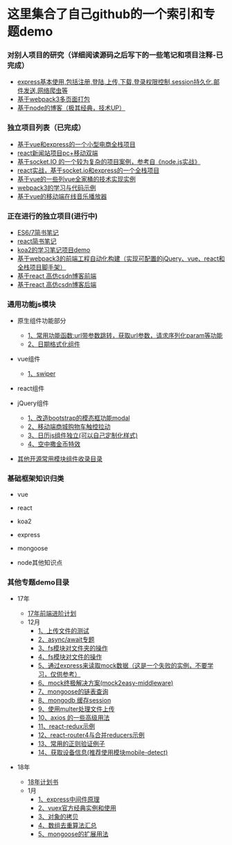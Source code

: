 # 这里集合了自己github的一个索引和专题demo

### 对别人项目的研究（详细阅读源码之后写下的一些笔记和项目注释-已完成）

- [express基本使用,包括注册,登陆,上传,下载,登录权限控制,session持久化,邮件发送,网络爬虫等](https://github.com/yanlele/express)
- [基于webpack3多页面打包](https://github.com/yanlele/webpack-dev)
- [基于node的博客（极其经典，技术UP）](https://github.com/yanlele/N-blog)

### 独立项目列表（已完成）

- [基于vue和express的一个小型电商全栈项目](https://github.com/yanlele/nodeMall)
- [react新闻站项目pc+移动双端](https://github.com/yanlele/React-News)
- [基于socket.IO 的一个较为复杂的项目案例，参考自《node.js实战》](https://github.com/yanlele/chatApplication)
- [react实战，基于socket.io和express的一个全栈项目](https://github.com/yanlele/ReactAppChatWork)
- [基于vue的一些列vue全家桶的技术实现实例](https://github.com/yanlele/vueModel)
- [webpack3的学习与代码示例](https://github.com/yanlele/webpack3Study)
- [基于vue的移动端在线音乐播放器](https://github.com/yanlele/yanle-music)

### 正在进行的独立项目(进行中)

- [ES6/7简书笔记](./book/ES6&7)
- [react简书笔记](book/react专题)
- [koa2的学习笔记项目demo](https://github.com/yanlele/koa-study)
- [基于webpack3的前端工程自动化构建（实现可配置的jQuery、vue、react和全栈项目脚手架）](https://github.com/yanlele/le-cli)
- [基于react 高仿csdn博客前端](https://github.com/yanlele/react-blog-front)
- [基于react 高仿csdn博客后端](https://github.com/yanlele/react-blog-server)

### 通用功能js模块
- 原生组件功能部分
    - [1、常用功能函数:url带参数跳转，获取url参数，请求序列化param等功能](./通用功能js模块/js/1、site/site.js)
    - [2、日期格式化组件](./通用功能js模块/js/2、日期格式化组件/dateFormat.js)
- vue组件
    - [1、swiper](./通用功能js模块/vue/1、swiper/swiper.vue)
- react组件
- jQuery组件
    - [1、改造bootstrap的模态框功能modal](./通用功能js模块/jquery/1、modal)
    - [2、移动端商城购物车触控拉动](./通用功能js模块/jquery/2、touch/touch.js)
    - [3、日历js组件独立(可以自己定制化样式)](./通用功能js模块/jquery/3、calendar/AutoDate.js)
    - [4、空中撒金币特效](./通用功能js模块/jquery/4、点击撒金币特效/canvas撒金币.html)
    
- [其他开源常用模块组件收录目录](./通用功能js模块/other)

### 基础框架知识归类

- vue

- react

- koa2

- express

- mongoose

- node其他知识点

### 其他专题demo目录

- 17年
    - [17年前端进阶计划](./book/17年前端进阶计划.md)
    - 12月
        - [1、上传文件的测试](/17年/12月/1、上传文件的测试)
        - [2、async/await专题](./17年/12月/2、async&&await)
        - [3、fs模块对文件夹的操作](./17年/12月/3、fs模块学习)
        - [4、fs模块对文件的操作](./17年/12月/4、fs对文件的操作)
        - [5、通过express来读取mock数据（这是一个失败的实例，不要学习，仅供参考）](./17年/12月/5、通过express来读取mock数据（这是一个失败的实例，不要学习，仅供参考）)
        - [6、mock终极解决方案(mock2easy-middleware)](./17年/12月/6、mock终极解决方案/server.js)
        - [7、mongoose的链表查询](./17年/12月/7、mongoose的链表查询)
        - [8、mongodb 缓存session](./17年/12月/8、mongodb缓存session)
        - [9、使用multer处理文件上传](./17年/12月/9、使用multer处理文件上传)
        - [10、axios 的一些高级用法](./17年/12月/10、axios%20的一些高级用法)
        - [11、react-redux示例](./17年/12月/11、react-redux示例)
        - [12、react-router4与合并reducers示例](./17年/12月/12、react-router4与合并reducers示例)
        - [13、常用的正则验证例子](./17年/12月/13、正则验证)
        - [14、获取设备信息(推荐使用模块mobile-detect)](./17年/12月/14、获取设备信息专题/index.js)
        
        
- 18年
    - [18年计划书](./18年/18年计划书.md)
    - 1月
        - [1、express中间件原理](./18年/1月/express中间件的原理/express中间件原理.js)
        - [2、vuex官方经典实例和使用](./18年/1月/shopping-cart)
        - [3、对象的拷贝](./18年/1月/对象拷贝)
        - [4、数组去重算法汇总](./18年/1月/数组去重.js)
        - [5、mongoose的扩展用法](./18年/1月/7、mongoose的扩展用法)
        
        